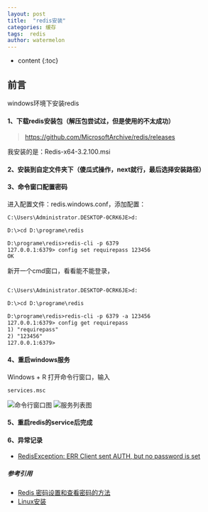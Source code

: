 ```yaml
---
layout: post
title:  "redis安装"
categories: 缓存
tags:  redis
author: watermelon
---
```

* content
{:toc}

## 前言
windows环境下安装redis



#### 1、下载redis安装包（解压包尝试过，但是使用的不太成功）
> https://github.com/MicrosoftArchive/redis/releases

我安装的是：Redis-x64-3.2.100.msi

#### 2、安装到自定文件夹下（傻瓜式操作，next就行，最后选择安装路径）

#### 3、命令窗口配置密码
进入配置文件：redis.windows.conf，添加配置：
```xml
C:\Users\Administrator.DESKTOP-0CRK6JE>d:

D:\>cd D:\programe\redis

D:\programe\redis>redis-cli -p 6379 
127.0.0.1:6379> config set requirepass 123456
OK  
```
新开一个cmd窗口，看看能不能登录，
```xml

C:\Users\Administrator.DESKTOP-0CRK6JE>d:

D:\>cd D:\programe\redis

D:\programe\redis>redis-cli -p 6379 -a 123456
127.0.0.1:6379> config get requirepass
1) "requirepass"
2) "123456"
127.0.0.1:6379>
```


#### 4、重启windows服务
Windows + R 打开命令行窗口，输入
```xml
services.msc
```
![命令行窗口图](url)
![服务列表图](url)



#### 5、重启redis的service后完成

#### 6、异常记录
* [RedisException: ERR Client sent AUTH, but no password is set](https://blog.csdn.net/rchm8519/article/details/48347797)

##### 参考引用
* [Redis 密码设置和查看密码的方法](https://www.jb51.net/article/137916.htm)
* [Linux安装](https://www.cnblogs.com/it-cen/p/4295984.html)


